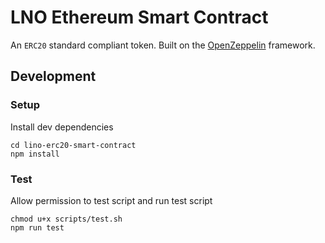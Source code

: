 # LNO Ethereum Smart Contract
An `ERC20` standard compliant token. Built on the [OpenZeppelin](https://openzeppelin.org/) framework.
## Development
### Setup
Install dev dependencies
```
cd lino-erc20-smart-contract
npm install
```
### Test
Allow permission to test script and run test script
```
chmod u+x scripts/test.sh
npm run test
```
